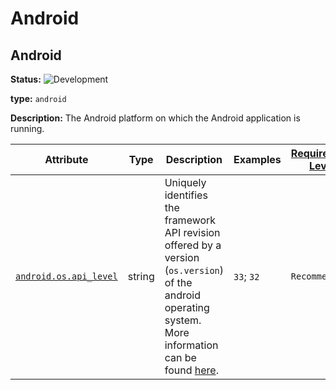 <!-- NOTE: THIS FILE IS AUTOGENERATED. DO NOT EDIT BY HAND. -->
<!-- see templates/registry/markdown/entity_namespace.md.j2 -->




# Android


## Android

**Status:** ![Development](https://img.shields.io/badge/-development-blue)

**type:** `android`

**Description:** The Android platform on which the Android application is running.



| Attribute  | Type | Description  | Examples  | [Requirement Level](https://opentelemetry.io/docs/specs/semconv/general/attribute-requirement-level/) | Stability |
|---|---|---|---|---|---|
| [`android.os.api_level`](/docs/registry/attributes/android.md) | string | Uniquely identifies the framework API revision offered by a version (`os.version`) of the android operating system. More information can be found [here](https://developer.android.com/guide/topics/manifest/uses-sdk-element#ApiLevels). | `33`; `32` | `Recommended` | ![Development](https://img.shields.io/badge/-development-blue) |



